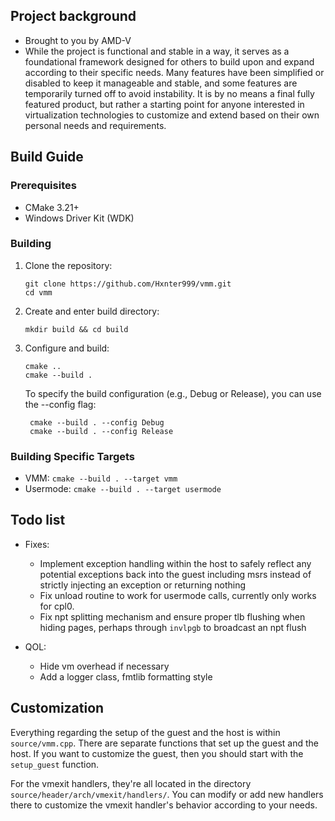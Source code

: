 ## Project background
- Brought to you by AMD-V 
- While the project is functional and stable in a way, it serves as a foundational framework designed for others to build upon and expand according to their specific needs. Many features have been simplified or disabled to keep it manageable and stable, and some features are temporarily turned off to avoid instability. It is by no means a final fully featured product, but rather a starting point for anyone interested in virtualization technologies to customize and extend based on their own personal needs and requirements.


## Build Guide

### Prerequisites

- CMake 3.21+
- Windows Driver Kit (WDK)

### Building

1. Clone the repository:
   ```
   git clone https://github.com/Hxnter999/vmm.git
   cd vmm
   ```

2. Create and enter build directory:
   ```
   mkdir build && cd build
   ```

3. Configure and build:
   ```
   cmake ..
   cmake --build .
   ```
   To specify the build configuration (e.g., Debug or Release), you can use the --config flag:
   ```
    cmake --build . --config Debug
    cmake --build . --config Release
   ```

### Building Specific Targets

- VMM: `cmake --build . --target vmm`
- Usermode: `cmake --build . --target usermode`

## Todo list
- Fixes:
    - Implement exception handling within the host to safely reflect any potential exceptions back into the guest including msrs instead of strictly injecting an exception or returning nothing
    - Fix unload routine to work for usermode calls, currently only works for cpl0.
    - Fix npt splitting mechanism and ensure proper tlb flushing when hiding pages, perhaps through `invlpgb` to broadcast an npt flush

- QOL:
    - Hide vm overhead if necessary
    - Add a logger class, fmtlib formatting style
	
## Customization
Everything regarding the setup of the guest and the host is within `source/vmm.cpp`. There are separate functions that set up the guest and the host. If you want to customize the guest, then you should start with the `setup_guest` function.

For the vmexit handlers, they're all located in the directory `source/header/arch/vmexit/handlers/`. You can modify or add new handlers there to customize the vmexit handler's behavior according to your needs.
